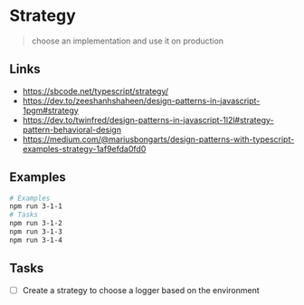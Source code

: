 # Strategy

> choose an implementation and use it on production

## Links

- https://sbcode.net/typescript/strategy/
- https://dev.to/zeeshanhshaheen/design-patterns-in-javascript-1pgm#strategy
- https://dev.to/twinfred/design-patterns-in-javascript-1l2l#strategy-pattern-behavioral-design
- https://medium.com/@mariusbongarts/design-patterns-with-typescript-examples-strategy-1af9efda0fd0

## Examples

```bash
# Examples
npm run 3-1-1
# Tasks
npm run 3-1-2
npm run 3-1-3
npm run 3-1-4
```

## Tasks

- [ ] Create a strategy to choose a logger based on the environment

